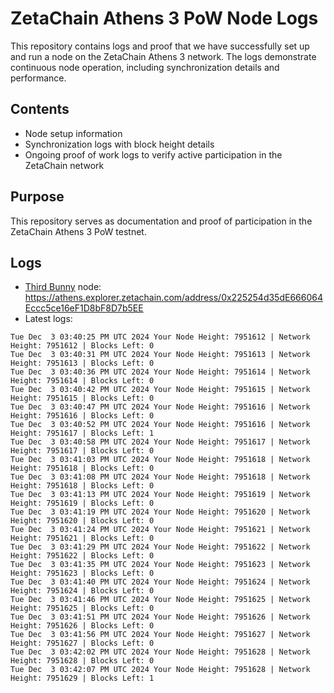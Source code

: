 # ZetaChain Athens 3 PoW Node Logs
This repository contains logs and proof that we have successfully set up and run a node on the ZetaChain Athens 3 network. The logs demonstrate continuous node operation, including synchronization details and performance.

## Contents
- Node setup information
- Synchronization logs with block height details
- Ongoing proof of work logs to verify active participation in the ZetaChain network

## Purpose
This repository serves as documentation and proof of participation in the ZetaChain Athens 3 PoW testnet.

## Logs

- [Third Bunny](https://thirdbunny.xyz/) node: https://athens.explorer.zetachain.com/address/0x225254d35dE666064Eccc5ce16eF1D8bF8D7b5EE
- Latest logs:
```
Tue Dec  3 03:40:25 PM UTC 2024 Your Node Height: 7951612 | Network Height: 7951612 | Blocks Left: 0
Tue Dec  3 03:40:31 PM UTC 2024 Your Node Height: 7951613 | Network Height: 7951613 | Blocks Left: 0
Tue Dec  3 03:40:36 PM UTC 2024 Your Node Height: 7951614 | Network Height: 7951614 | Blocks Left: 0
Tue Dec  3 03:40:42 PM UTC 2024 Your Node Height: 7951615 | Network Height: 7951615 | Blocks Left: 0
Tue Dec  3 03:40:47 PM UTC 2024 Your Node Height: 7951616 | Network Height: 7951616 | Blocks Left: 0
Tue Dec  3 03:40:52 PM UTC 2024 Your Node Height: 7951616 | Network Height: 7951617 | Blocks Left: 1
Tue Dec  3 03:40:58 PM UTC 2024 Your Node Height: 7951617 | Network Height: 7951617 | Blocks Left: 0
Tue Dec  3 03:41:03 PM UTC 2024 Your Node Height: 7951618 | Network Height: 7951618 | Blocks Left: 0
Tue Dec  3 03:41:08 PM UTC 2024 Your Node Height: 7951618 | Network Height: 7951618 | Blocks Left: 0
Tue Dec  3 03:41:13 PM UTC 2024 Your Node Height: 7951619 | Network Height: 7951619 | Blocks Left: 0
Tue Dec  3 03:41:19 PM UTC 2024 Your Node Height: 7951620 | Network Height: 7951620 | Blocks Left: 0
Tue Dec  3 03:41:24 PM UTC 2024 Your Node Height: 7951621 | Network Height: 7951621 | Blocks Left: 0
Tue Dec  3 03:41:29 PM UTC 2024 Your Node Height: 7951622 | Network Height: 7951622 | Blocks Left: 0
Tue Dec  3 03:41:35 PM UTC 2024 Your Node Height: 7951623 | Network Height: 7951623 | Blocks Left: 0
Tue Dec  3 03:41:40 PM UTC 2024 Your Node Height: 7951624 | Network Height: 7951624 | Blocks Left: 0
Tue Dec  3 03:41:46 PM UTC 2024 Your Node Height: 7951625 | Network Height: 7951625 | Blocks Left: 0
Tue Dec  3 03:41:51 PM UTC 2024 Your Node Height: 7951626 | Network Height: 7951626 | Blocks Left: 0
Tue Dec  3 03:41:56 PM UTC 2024 Your Node Height: 7951627 | Network Height: 7951627 | Blocks Left: 0
Tue Dec  3 03:42:02 PM UTC 2024 Your Node Height: 7951628 | Network Height: 7951628 | Blocks Left: 0
Tue Dec  3 03:42:07 PM UTC 2024 Your Node Height: 7951628 | Network Height: 7951629 | Blocks Left: 1
```
